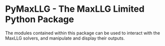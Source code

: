 # PyMaxLLG - The MaxLLG Limited Python Package

The modules contained within this package can be used to interact with the MaxLLG solvers, and manipulate and display their outputs. 